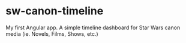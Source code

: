# sw-canon-timeline
My first Angular app. A simple timeline dashboard for Star Wars canon media (ie. Novels, Films, Shows, etc.)
